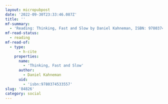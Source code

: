 ```yaml
---
layout: micropubpost
date: '2022-09-30T23:33:46.087Z'
title: ''
mf-summary:
  - 'Reading: Thinking, Fast and Slow by Daniel Kahneman, ISBN: 9780374533557'
mf-read-status:
  - reading
mf-read-of:
  - type:
      - h-cite
    properties:
      name:
        - 'Thinking, Fast and Slow'
      author:
        - Daniel Kahneman
      uid:
        - 'isbn:9780374533557'
slug: '84826'
category: social
---
```


